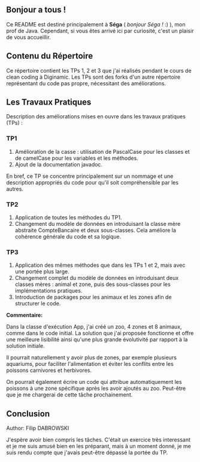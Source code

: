 <h2>Bonjour a tous !</h2>

Ce README est destiné principalement à <b>Séga</b> ( <i>bonjour Séga !</i> :) ), mon prof de Java. Cependant, si vous êtes arrivé ici par curiosité, c'est un plaisir de vous accueillir.

<h2>Contenu du Répertoire</h2>

Ce répertoire contient les TPs 1, 2 et 3 que j'ai réalisés pendant le cours de clean coding à Diginamic. Les TPs sont des forks d'un autre répertoire représentant du code pas propre, nécessitant des améliorations.

<h2>Les Travaux Pratiques</h2>

Description des améliorations mises en ouvre dans les travaux pratiques (TPs) : 

<h3>TP1</h3>

1. Amélioration de la casse : utilisation de PascalCase pour les classes et de camelCase pour les variables et les méthodes.
2. Ajout de la documentation javadoc.

En bref, ce TP se concentre principalement sur un nommage et une description appropriés du code pour qu'il soit compréhensible par les autres.

<h3>TP2</h3>

1. Application de toutes les méthodes du TP1.
2. Changement du modèle de données en introduisant la classe mère abstraite CompteBancaire et deux sous-classes.
Cela améliore la cohérence générale du code et sa logique.

<h3>TP3</h3>

1. Application des mêmes méthodes que dans les TPs 1 et 2, mais avec une portée plus large.
2. Changement complet du modèle de données en introduisant deux classes mères : animal et zone, puis des sous-classes pour les implémentations pratiques.
3. Introduction de packages pour les animaux et les zones afin de structurer le code.

<b>Commentaire:</b>

Dans la classe d'exécution App, j'ai créé un zoo, 4 zones et 8 animaux, comme dans le code initial. La solution que j'ai proposée fonctionne et offre une meilleure lisibilité ainsi qu'une plus grande évolutivité par rapport à la solution initiale.

Il pourrait naturellement y avoir plus de zones, par exemple plusieurs aquariums, pour faciliter l'alimentation et éviter les conflits entre les poissons carnivores et herbivores.

On pourrait également écrire un code qui attribue automatiquement les poissons à une zone spécifique après les avoir ajoutés au zoo. Peut-être que je me chargerai de cette tâche prochainement.

<h2>Conclusion</h2>

Author: Filip DABROWSKI

J'espère avoir bien compris les tâches. C'était un exercice très interessant et je me suis amusé bien en les préparant, mais à un moment donné, je me suis rendu compte que j'avais peut-être dépassé la portée du TP.
